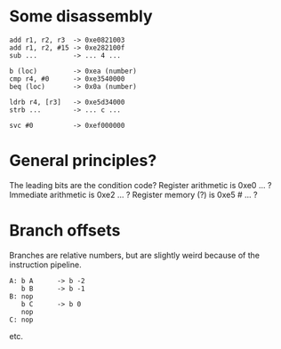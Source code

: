 # Some disassembly

    add r1, r2, r3  -> 0xe0821003
    add r1, r2, #15 -> 0xe282100f
    sub ...         -> ... 4 ...
    
    b (loc)         -> 0xea (number)
    cmp r4, #0      -> 0xe3540000
    beq (loc)       -> 0x0a (number)
    
    ldrb r4, [r3]   -> 0xe5d34000
    strb ...        -> ... c ...
    
    svc #0          -> 0xef000000

# General principles?

The leading bits are the condition code?
Register arithmetic is 0xe0 ... ?
Immediate arithmetic is 0xe2 ... ?
Register memory (?) is 0xe5 # ... ?

# Branch offsets

Branches are relative numbers, but are slightly weird because of the instruction pipeline.

    A: b A      -> b -2
       b B      -> b -1
    B: nop
       b C      -> b 0
       nop
    C: nop

etc.
